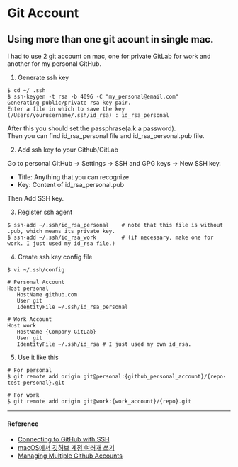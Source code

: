 # Git Account

## Using more than one git acount in single mac.

I had to use 2 git account on mac, one for private GitLab for work and another for my personal GitHub.

1. Generate ssh key

```
$ cd ~/ .ssh
$ ssh-keygen -t rsa -b 4096 -C "my_personal@email.com"
Generating public/private rsa key pair.  
Enter a file in which to save the key (/Users/yourusername/.ssh/id_rsa) : id_rsa_personal
```

After this you should set the passphrase(a.k.a password).\
Then you can find id_rsa_personal file and id_rsa_personal.pub file.

2. Add ssh key to your Github/GitLab

Go to personal GitHub -> Settings -> SSH and GPG keys -> New SSH key.

- Title: Anything that you can recognize
- Key: Content of id_rsa_personal.pub

Then Add SSH key.

3. Register ssh agent

```
$ ssh-add ~/.ssh/id_rsa_personal    # note that this file is without .pub, which means its private key.
$ ssh-add ~/.ssh/id_rsa_work        # (if necessary, make one for work. I just used my id_rsa file.)
```

4. Create ssh key config file

```
$ vi ~/.ssh/config

# Personal Account
Host personal  
   HostName github.com
   User git
   IdentityFile ~/.ssh/id_rsa_personal

# Work Account
Host work  
   HostName {Company GitLab}
   User git
   IdentityFile ~/.ssh/id_rsa # I just used my own id_rsa.
```

5. Use it like this

```
# For personal
$ git remote add origin git@personal:{github_personal_account}/{repo-test-personal}.git

# For work
$ git remote add origin git@work:{work_account}/{repo}.git
```

---

#### Reference

- [Connecting to GitHub with SSH](https://help.github.com/articles/connecting-to-github-with-ssh/)
- [macOS에서 깃허브 계정 여러개 쓰기](https://bonoogi.herokuapp.com/multiple-github-account-in-mac/)
- [Managing Multiple Github Accounts](https://mherman.org/blog/managing-multiple-github-accounts/)